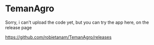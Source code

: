 # TemanAgro
Sorry, i can't upload the code yet, but you can try the app here, on the release page

https://github.com/robietanam/TemanAgro/releases
